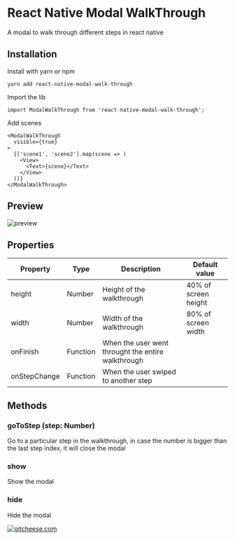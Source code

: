 # React Native Modal WalkThrough
A modal to walk through different steps in react native

## Installation
Install with yarn or npm
```
yarn add react-native-modal-walk-through
```

Import the lib
```
import ModalWalkThrough from 'react-native-modal-walk-through';
```

Add scenes
```
<ModalWalkThrough
  visible={true}
>
  {['scene1', 'scene2'].map(scene => (
    <View>
      <Text>{scene}</Text>
    </View>
  ))}
</ModalWalkThrough>
```

## Preview
![preview](https://media.giphy.com/media/U1rr1gjlYDh0k/giphy.gif)

## Properties
|Property |Type       |Description                     |Default value       |
|---------|-----------|--------------------------------|--------------------|
|height   |Number     |Height of the walkthrough       |40% of screen height|
|width    |Number     |Width of the walkthrough        |80% of screen width |
|onFinish |Function   |When the user went throught the entire walkthrough|  |
|onStepChange|Function |When the user swiped to another step |              |

## Methods
### goToStep (step: Number)
Go to a particular step in the walkthrough,
in case the number is bigger than the last step index, it will close the modal

### show
Show the modal

### hide
Hide the modal

[![gitcheese.com](https://s3.amazonaws.com/gitcheese-ui-master/images/badge.svg)](https://www.gitcheese.com/donate/users/5782495/repos/93313202)
